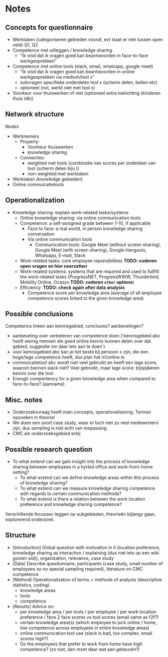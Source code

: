 # Notes
## Concepts for questionnaire
- Werktaken (categoriseren gebieden vooraf, evt staat er niet tussen open veld) Q1, Q2
- Competence met uitleggen / knowledge sharing
    * "Ik vind dat ik vragen goed kan beantwoorden in face-to-face werkgesprekken"
- Competence met online tools (slack, email, whatsapp, google meet)
    * "Ik vind dat ik vragen goed kan beantwoorden in online werkgesprekken via medium/tool x"
    * subvragen specifieke onderdelen tool x (scherm delen, bellen etc)
    * optioneel (nvt, werkt niet met tool x)
- Voorkeur voor thuiswerken of niet (optioneel extra toelichting (kinderen thuis idk))

## Network structure
Nodes
- Werknemers
    - Property:
        * Voorkeur thuiswerken
        * knowledge sharing
    - Connecties:
        * weighted met tools (combinatie van scores per onderdeel van tool (scherm delen bijv.))
        * non-weighted met werktaken 
- Werktaken (knowledge gebieden) 
- Online commuicatietools 

## Operationalization
- Knowledge sharing: explain work-related tasks/systems 
  - Online knowledge sharing: via online communication tools
  - Competence: a self-assigned grade between 1-10, if applicable
    - Face to face: a real world, in person knowledge sharing conversation
    - Via online communication tools
      - Communication tools: Google Meet (without screen sharing), Google Meet (with screen sharing), Google Hangouts, Whatsapp, E-mail, Slack
  - Work-related tasks: core employee reponsibilities **TODO: coderen open vragen en hier neerzetten**
  - Work-related systems: systems that are required and used to fullfill the work-related tasks (ProgressNET, ProgressWWW, Thunderbird, Mobility Online, Ocasys **TODO: coderen `other` options**)
  - Efficiency: **TODO: check again after data analysis**
    - Competence score per knowledge area (average of all employee competence scores linked to the given knowledge area)

## Possible conclusions
Competence linken aan kennisgebied, conclusies? aanbevelingen?
- aanbeveling over verbeteren van competence doen ('kennisgebied abc heeft weinig mensen die goed online kennis kunnen delen over dat gebied, suggestie om daar iets aan te doen')
- voor kennisgebied abc kan je het beste bij persoon x zijn, die een hoge/lage competence heeft, dus plan het irl/online in
- commuicatietool abc wordt niet veel gebruikt en heeft een lage score, waarom bannen slack niet? Veel gebruikt, maar lage score: bijspijkeren kennis over die tool.
- Enough compentency for a given knowledge area when compared to face-to-face? (aanname)

## Misc. notes
- Onderzoeksvraag heeft main concepts, operationalisering. Termen opzoeken in theorie!
- We doen een soort case study, waar er toch niet zo veel medewerkers zijn, dus sampling is niet echt van toepassing.
- CMC als onderzoeksgebied erbij

## Possible research question
- To what extend can we gain insight into the process of knowledge sharing between employees in a hyrbid office and work-from-home setting?
  - To what extend can we define knowledge areas within this process of knowledge sharing?
  - To what extend can we measure knowledge sharing competence with regards to certain communication methods?
  - To what extend is there a relation between the work location preference and knowledge sharing competence?

Verschillende focussen leggen op subgebieden, theorieën bijlangs gaan, explorerend onderzoek.

## Structure
- [Introduction] Global question with motivation in it (location preference, knowledge sharing as interaction / explaining (dus niet iets op een wiki gooien oid)), organization, relevance, case study
- [Data] Describe questionnaire, participants (case study, small number of employees so no special sampling required), literature on CMC competence
- [Method] Operationalization of terms + methods of analysis (descriptive statistics, coding)
  - knowledge areas
  - tools
  - competence
- [Results] Advice on:
  - per knowledge area / per tools / per employee / per work location preference / face 2 face scores vs tool scores (email same as f2f?)
  - certain knowledge area(s) (which employee to pick online / home, low competence across employees in entire knowledge areas)
  - online communication tool use (slack is bad, too complex, email scores high?)
  - Do the employees that prefer to work from home have high competence? (zo niet, dan moet daar wat aan gebeuren?)


